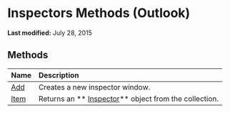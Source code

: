 
# Inspectors Methods (Outlook)

 **Last modified:** July 28, 2015


## Methods



|**Name**|**Description**|
|:-----|:-----|
| [Add](f83a1cac-8103-003b-4389-d4f596e78aaa.md)|Creates a new inspector window.|
| [Item](14bc41cf-68a4-2db5-8e0e-2c32ee9580e3.md)|Returns an  ** [Inspector](d7384756-669c-0549-1032-c3b864187994.md)** object from the collection.|
